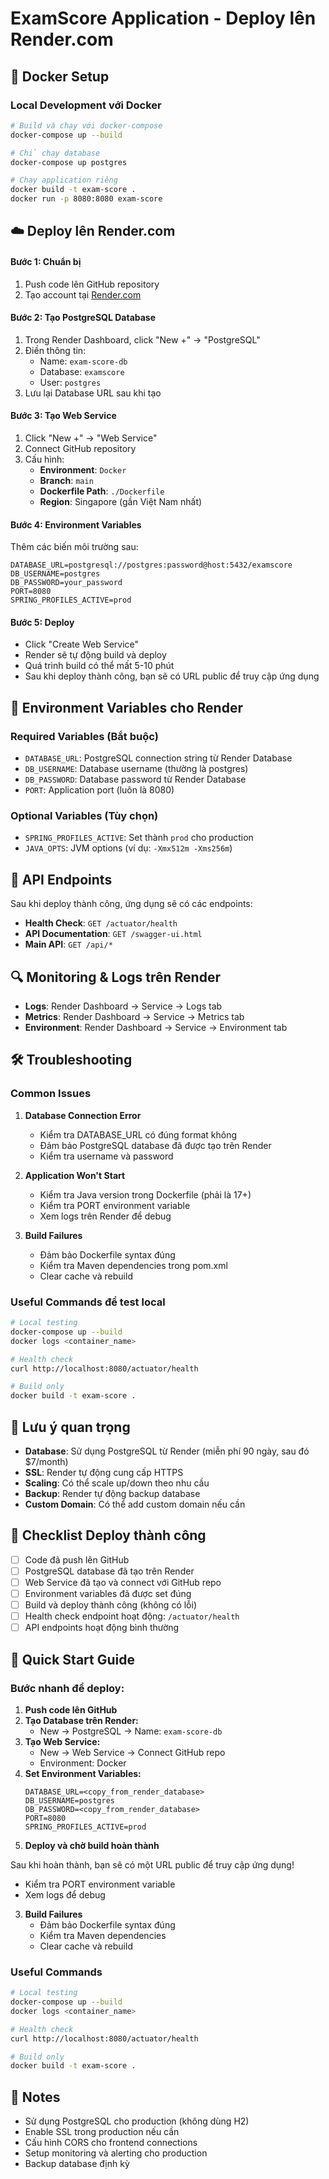 # ExamScore Application - Deploy lên Render.com

## 🐳 Docker Setup

### Local Development với Docker

```bash
# Build và chạy với docker-compose
docker-compose up --build

# Chỉ chạy database
docker-compose up postgres

# Chạy application riêng
docker build -t exam-score .
docker run -p 8080:8080 exam-score
```

## ☁️ Deploy lên Render.com

#### Bước 1: Chuẩn bị

1. Push code lên GitHub repository
2. Tạo account tại [Render.com](https://render.com)

#### Bước 2: Tạo PostgreSQL Database

1. Trong Render Dashboard, click "New +" → "PostgreSQL"
2. Điền thông tin:
   - Name: `exam-score-db`
   - Database: `examscore`
   - User: `postgres`
3. Lưu lại Database URL sau khi tạo

#### Bước 3: Tạo Web Service

1. Click "New +" → "Web Service"
2. Connect GitHub repository
3. Cấu hình:
   - **Environment**: `Docker`
   - **Branch**: `main`
   - **Dockerfile Path**: `./Dockerfile`
   - **Region**: Singapore (gần Việt Nam nhất)

#### Bước 4: Environment Variables

Thêm các biến môi trường sau:

```
DATABASE_URL=postgresql://postgres:password@host:5432/examscore
DB_USERNAME=postgres
DB_PASSWORD=your_password
PORT=8080
SPRING_PROFILES_ACTIVE=prod
```

#### Bước 5: Deploy

- Click "Create Web Service"
- Render sẽ tự động build và deploy
- Quá trình build có thể mất 5-10 phút
- Sau khi deploy thành công, bạn sẽ có URL public để truy cập ứng dụng

## 🔧 Environment Variables cho Render

### Required Variables (Bắt buộc)

- `DATABASE_URL`: PostgreSQL connection string từ Render Database
- `DB_USERNAME`: Database username (thường là postgres)
- `DB_PASSWORD`: Database password từ Render Database
- `PORT`: Application port (luôn là 8080)

### Optional Variables (Tùy chọn)

- `SPRING_PROFILES_ACTIVE`: Set thành `prod` cho production
- `JAVA_OPTS`: JVM options (ví dụ: `-Xmx512m -Xms256m`)

## 🚀 API Endpoints

Sau khi deploy thành công, ứng dụng sẽ có các endpoints:

- **Health Check**: `GET /actuator/health`
- **API Documentation**: `GET /swagger-ui.html`
- **Main API**: `GET /api/*`

## 🔍 Monitoring & Logs trên Render

- **Logs**: Render Dashboard → Service → Logs tab
- **Metrics**: Render Dashboard → Service → Metrics tab
- **Environment**: Render Dashboard → Service → Environment tab

## 🛠️ Troubleshooting

### Common Issues

1. **Database Connection Error**

   - Kiểm tra DATABASE_URL có đúng format không
   - Đảm bảo PostgreSQL database đã được tạo trên Render
   - Kiểm tra username và password

2. **Application Won't Start**

   - Kiểm tra Java version trong Dockerfile (phải là 17+)
   - Kiểm tra PORT environment variable
   - Xem logs trên Render để debug

3. **Build Failures**
   - Đảm bảo Dockerfile syntax đúng
   - Kiểm tra Maven dependencies trong pom.xml
   - Clear cache và rebuild

### Useful Commands để test local

```bash
# Local testing
docker-compose up --build
docker logs <container_name>

# Health check
curl http://localhost:8080/actuator/health

# Build only
docker build -t exam-score .
```

## 📝 Lưu ý quan trọng

- **Database**: Sử dụng PostgreSQL từ Render (miễn phí 90 ngày, sau đó $7/month)
- **SSL**: Render tự động cung cấp HTTPS
- **Scaling**: Có thể scale up/down theo nhu cầu
- **Backup**: Render tự động backup database
- **Custom Domain**: Có thể add custom domain nếu cần

## 🎯 Checklist Deploy thành công

- [ ] Code đã push lên GitHub
- [ ] PostgreSQL database đã tạo trên Render
- [ ] Web Service đã tạo và connect với GitHub repo
- [ ] Environment variables đã được set đúng
- [ ] Build và deploy thành công (không có lỗi)
- [ ] Health check endpoint hoạt động: `/actuator/health`
- [ ] API endpoints hoạt động bình thường

## 🚀 Quick Start Guide

### Bước nhanh để deploy:

1. **Push code lên GitHub**
2. **Tạo Database trên Render:**
   - New → PostgreSQL → Name: `exam-score-db`
3. **Tạo Web Service:**
   - New → Web Service → Connect GitHub repo
   - Environment: Docker
4. **Set Environment Variables:**
   ```
   DATABASE_URL=<copy_from_render_database>
   DB_USERNAME=postgres
   DB_PASSWORD=<copy_from_render_database>
   PORT=8080
   SPRING_PROFILES_ACTIVE=prod
   ```
5. **Deploy và chờ build hoàn thành**

Sau khi hoàn thành, bạn sẽ có một URL public để truy cập ứng dụng!

- Kiểm tra PORT environment variable
- Xem logs để debug

3. **Build Failures**
   - Đảm bảo Dockerfile syntax đúng
   - Kiểm tra Maven dependencies
   - Clear cache và rebuild

### Useful Commands

```bash
# Local testing
docker-compose up --build
docker logs <container_name>

# Health check
curl http://localhost:8080/actuator/health

# Build only
docker build -t exam-score .
```

## 📝 Notes

- Sử dụng PostgreSQL cho production (không dùng H2)
- Enable SSL trong production nếu cần
- Cấu hình CORS cho frontend connections
- Setup monitoring và alerting cho production
- Backup database định kỳ
